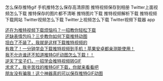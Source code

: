 怎么保存推特gif
手机推特怎么保存高清原图
推特视频保存到相册
Twitter上面视频怎么下载
推特保存的图片都不清晰
推特图片下载
推特视频解析下载
推特视频下载网站
Twitter视频怎么下载
Twitter上视频怎么下载
Twitter视频下载器 app



[还在为推特视频下载烦恼吗？一招教你轻松下载](https://www.bilibili.com/opus/925726243004874756?spm_id_from=333.999.0.0 )<br>
[还缺表情包吗？三步教你如何下载推特动图](https://www.bilibili.com/opus/932398131080855560?spm_id_from=333.999.0.0 )<br>
[坦白了不装了，我就是这样下载推特视频的](https://www.bilibili.com/opus/962089708210356265?spm_id_from=333.999.0.0)<br>
[有救了！一分钟学会下载推特视频到手机！苹果安卓都亲测能使用！](https://www.bilibili.com/video/BV1cw411775M/?spm_id_from=333.999.0.0)<br>
[我不允许谁还不知道推特GIF动图怎么下载！！](https://www.bilibili.com/video/BV1iE421T7NW/?spm_id_from=333.999.0.0&vd_source=dcc60a651c57cacecf5dc52ad0e2fb9b)<br>
[逆天了宝子们，一招学会推特视频转GIF](https://www.bilibili.com/video/BV1Fn8Me4Enz/?spm_id_from=333.999.0.0)<br>
[求求了，我辛苦找的推特GIF下载，你就来看看吧](https://www.bilibili.com/opus/949121479601029145?spm_id_from=333.999.0.0)<br>
[朋友没有骗我！这个神器真的可以保存推特GIF动图](https://www.bilibili.com/opus/974236962333392899?spm_id_from=333.999.0.0)<br>
